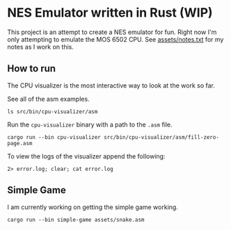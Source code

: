 # NES Emulator written in Rust (WIP)

This project is an attempt to create a NES emulator for fun. Right now I'm only attempting to emulate the MOS 6502 CPU. See [assets/notes.txt](assets/notes.txt) for my notes as I work on this.

## How to run

The CPU visualizer is the most interactive way to look at the work so far.

See all of the asm examples.

```
ls src/bin/cpu-visualizer/asm
```

Run the `cpu-visualizer` binary with a path to the `.asm` file.

```
cargo run --bin cpu-visualizer src/bin/cpu-visualizer/asm/fill-zero-page.asm
```

To view the logs of the visualizer append the following:

```
2> error.log; clear; cat error.log
```

## Simple Game

I am currently working on getting the simple game working.

```
cargo run --bin simple-game assets/snake.asm
```
